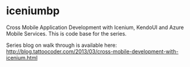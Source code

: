 iceniumbp
=========

Cross Mobile Application Development with Icenium, KendoUI and Azure Mobile Services.  This is code base for the series.

Series blog on walk through is available here: http://blog.tattoocoder.com/2013/03/cross-mobile-development-with-icenium.html

